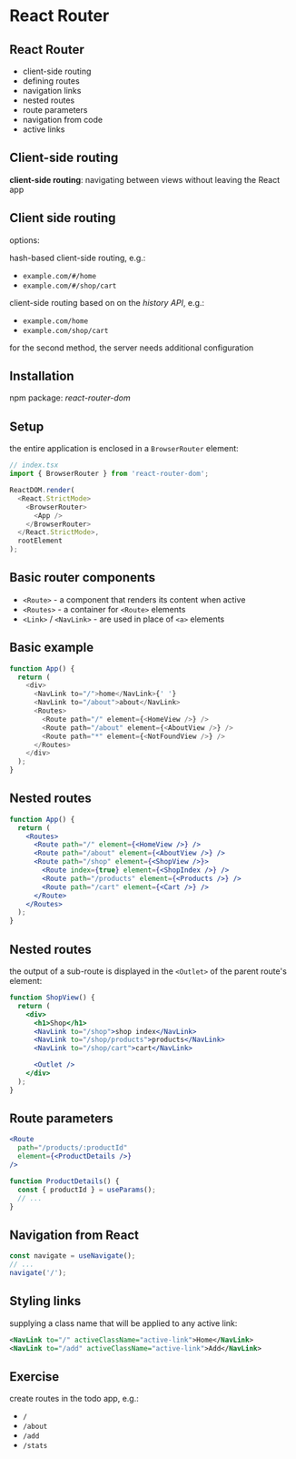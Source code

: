 # React Router

## React Router

- client-side routing
- defining routes
- navigation links
- nested routes
- route parameters
- navigation from code
- active links

## Client-side routing

**client-side routing**: navigating between views without leaving the React app

## Client side routing

options:

hash-based client-side routing, e.g.:

- `example.com/#/home`
- `example.com/#/shop/cart`

client-side routing based on on the _history API_, e.g.:

- `example.com/home`
- `example.com/shop/cart`

for the second method, the server needs additional configuration

## Installation

npm package: _react-router-dom_

## Setup

the entire application is enclosed in a `BrowserRouter` element:

```js
// index.tsx
import { BrowserRouter } from 'react-router-dom';

ReactDOM.render(
  <React.StrictMode>
    <BrowserRouter>
      <App />
    </BrowserRouter>
  </React.StrictMode>,
  rootElement
);
```

## Basic router components

- `<Route>` - a component that renders its content when active
- `<Routes>` - a container for `<Route>` elements
- `<Link>` / `<NavLink>` - are used in place of `<a>` elements

## Basic example

```js
function App() {
  return (
    <div>
      <NavLink to="/">home</NavLink>{' '}
      <NavLink to="/about">about</NavLink>
      <Routes>
        <Route path="/" element={<HomeView />} />
        <Route path="/about" element={<AboutView />} />
        <Route path="*" element={<NotFoundView />} />
      </Routes>
    </div>
  );
}
```

## Nested routes

```jsx
function App() {
  return (
    <Routes>
      <Route path="/" element={<HomeView />} />
      <Route path="/about" element={<AboutView />} />
      <Route path="/shop" element={<ShopView />}>
        <Route index={true} element={<ShopIndex />} />
        <Route path="/products" element={<Products />} />
        <Route path="/cart" element={<Cart />} />
      </Route>
    </Routes>
  );
}
```

## Nested routes

the output of a sub-route is displayed in the `<Outlet>` of the parent route's element:

```jsx
function ShopView() {
  return (
    <div>
      <h1>Shop</h1>
      <NavLink to="/shop">shop index</NavLink>
      <NavLink to="/shop/products">products</NavLink>
      <NavLink to="/shop/cart">cart</NavLink>

      <Outlet />
    </div>
  );
}
```

## Route parameters

```jsx
<Route
  path="/products/:productId"
  element={<ProductDetails />}
/>
```

```jsx
function ProductDetails() {
  const { productId } = useParams();
  // ...
}
```

## Navigation from React

```jsx
const navigate = useNavigate();
// ...
navigate('/');
```

## Styling links

supplying a class name that will be applied to any active link:

```xml
<NavLink to="/" activeClassName="active-link">Home</NavLink>
<NavLink to="/add" activeClassName="active-link">Add</NavLink>
```

## Exercise

create routes in the todo app, e.g.:

- `/`
- `/about`
- `/add`
- `/stats`
